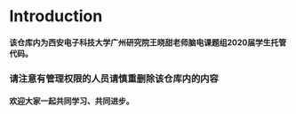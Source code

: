 # Introduction
####  该仓库内为西安电子科技大学广州研究院王晓甜老师脑电课题组2020届学生托管代码。
### 请注意有管理权限的人员请慎重删除该仓库内的内容
#### 欢迎大家一起共同学习、共同进步。
